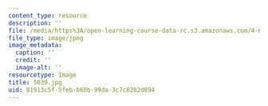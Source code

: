 ```yaml
---
content_type: resource
description: ''
file: /media/https%3A/open-learning-course-data-rc.s3.amazonaws.com/4-614-religious-architecture-and-islamic-cultures-fall-2002/81913c5f5febb60b99da3c7c8202d894_5039.jpg
file_type: image/jpeg
image_metadata:
  caption: ''
  credit: ''
  image-alt: ''
resourcetype: Image
title: 5039.jpg
uid: 81913c5f-5feb-b60b-99da-3c7c8202d894
---
```

